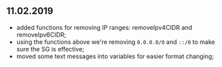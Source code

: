 ## 11.02.2019
* added functions for removing IP ranges: removeIpv4CIDR and removeIpv6CIDR;
* using the functions above we're removing `0.0.0.0/0` and `::/0` to make sure the SG is effective;
* moved some text messages into variables for easier format changing;
